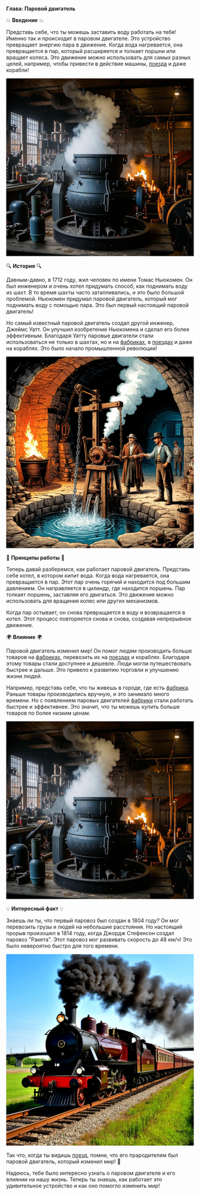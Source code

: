 **Глава: Паровой двигатель**

💥 **Введение** 💥

Представь себе, что ты можешь заставить воду работать на тебя! Именно так и происходит в паровом двигателе. Это устройство превращает энергию пара в движение. Когда вода нагревается, она превращается в пар, который расширяется и толкает поршни или вращает колеса. Это движение можно использовать для самых разных целей, например, чтобы привести в действие машины, [поезда](Поезд.md#поезд) и даже корабли!

![Кипящий котёл и пар, приводящий в движение колесо](media/steam_engine/introduction.png)

🔍 **История** 🔍

Давным-давно, в 1712 году, жил человек по имени Томас Ньюкомен. Он был инженером и очень хотел придумать способ, как поднимать воду из шахт. В то время шахты часто затапливались, и это было большой проблемой. Ньюкомен придумал паровой двигатель, который мог поднимать воду с помощью пара. Это был первый настоящий паровой двигатель!

Но самый известный паровой двигатель создал другой инженер, Джеймс Уатт. Он улучшил изобретение Ньюкомена и сделал его более эффективным. Благодаря Уатту паровые двигатели стали использоваться не только в шахтах, но и на [фабриках](Фабрика.md#фабрика), в [поездах](Поезд.md#поезд) и даже на кораблях. Это было начало промышленной революции!

![Томас Ньюкомен и его паровой насос в шахте](media/steam_engine/history.png)

🔧 **Принципы работы** 🔧

Теперь давай разберемся, как работает паровой двигатель. Представь себе котел, в котором кипит вода. Когда вода нагревается, она превращается в пар. Этот пар очень горячий и находится под большим давлением. Он направляется в цилиндр, где находится поршень. Пар толкает поршень, заставляя его двигаться. Это движение можно использовать для вращения колес или других механизмов.

Когда пар остывает, он снова превращается в воду и возвращается в котел. Этот процесс повторяется снова и снова, создавая непрерывное движение.

🌍 **Влияние** 🌍

Паровой двигатель изменил мир! Он помог людям производить больше товаров на [фабриках](Фабрика.md#фабрика), перевозить их на [поездах](Поезд.md#поезд) и кораблях. Благодаря этому товары стали доступнее и дешевле. Люди могли путешествовать быстрее и дальше. Это привело к развитию торговли и улучшению жизни людей.

Например, представь себе, что ты живешь в городе, где есть [фабрика](Фабрика.md#фабрика). Раньше товары производились вручную, и это занимало много времени. Но с появлением паровых двигателей [фабрики](Фабрика.md#фабрика) стали работать быстрее и эффективнее. Это значит, что ты можешь купить больше товаров по более низким ценам.

![Промышленный город с фабриками и паровозом](media/steam_engine/introduction.png)

💡 **Интересный факт** 💡

Знаешь ли ты, что первый паровоз был создан в 1804 году? Он мог перевозить грузы и людей на небольшие расстояния. Но настоящий прорыв произошел в 1814 году, когда Джордж Стефенсон создал паровоз "Ракета". Этот паровоз мог развивать скорость до 48 км/ч! Это было невероятно быстро для того времени.

![Паровоз «Ракета» Стефенсона в движении](media/steam_engine/train.png)


Так что, когда ты видишь [поезд](Поезд.md#поезд), помни, что его прародителем был паровой двигатель, который изменил мир! 🚄

Надеюсь, тебе было интересно узнать о паровом двигателе и его влиянии на нашу жизнь. Теперь ты знаешь, как работает это удивительное устройство и как оно помогло изменить мир!